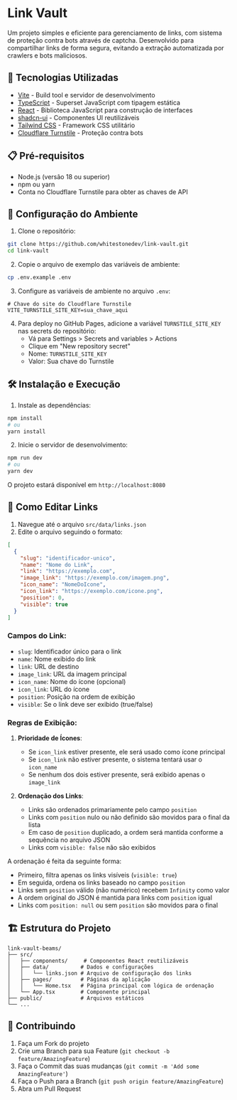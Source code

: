# Link Vault

Um projeto simples e eficiente para gerenciamento de links, com sistema de proteção contra bots através de captcha. Desenvolvido para compartilhar links de forma segura, evitando a extração automatizada por crawlers e bots maliciosos.

## 🚀 Tecnologias Utilizadas

- [Vite](https://vitejs.dev/) - Build tool e servidor de desenvolvimento
- [TypeScript](https://www.typescriptlang.org/) - Superset JavaScript com tipagem estática
- [React](https://reactjs.org/) - Biblioteca JavaScript para construção de interfaces
- [shadcn-ui](https://ui.shadcn.com/) - Componentes UI reutilizáveis
- [Tailwind CSS](https://tailwindcss.com/) - Framework CSS utilitário
- [Cloudflare Turnstile](https://www.cloudflare.com/products/turnstile/) - Proteção contra bots

## 📋 Pré-requisitos

- Node.js (versão 18 ou superior)
- npm ou yarn
- Conta no Cloudflare Turnstile para obter as chaves de API

## 🔧 Configuração do Ambiente

1. Clone o repositório:
```bash
git clone https://github.com/whitestonedev/link-vault.git
cd link-vault
```

2. Copie o arquivo de exemplo das variáveis de ambiente:
```bash
cp .env.example .env
```

3. Configure as variáveis de ambiente no arquivo `.env`:
```env
# Chave do site do Cloudflare Turnstile
VITE_TURNSTILE_SITE_KEY=sua_chave_aqui
```

4. Para deploy no GitHub Pages, adicione a variável `TURNSTILE_SITE_KEY` nas secrets do repositório:
   - Vá para Settings > Secrets and variables > Actions
   - Clique em "New repository secret"
   - Nome: `TURNSTILE_SITE_KEY`
   - Valor: Sua chave do Turnstile

## 🛠️ Instalação e Execução

1. Instale as dependências:
```bash
npm install
# ou
yarn install
```

2. Inicie o servidor de desenvolvimento:
```bash
npm run dev
# ou
yarn dev
```

O projeto estará disponível em `http://localhost:8080`

## 📝 Como Editar Links

1. Navegue até o arquivo `src/data/links.json`
2. Edite o arquivo seguindo o formato:
```json
[
  {
    "slug": "identificador-unico",
    "name": "Nome do Link",
    "link": "https://exemplo.com",
    "image_link": "https://exemplo.com/imagem.png",
    "icon_name": "NomeDoIcone",
    "icon_link": "https://exemplo.com/icone.png",
    "position": 0,
    "visible": true
  }
]
```

### Campos do Link:
- `slug`: Identificador único para o link
- `name`: Nome exibido do link
- `link`: URL de destino
- `image_link`: URL da imagem principal
- `icon_name`: Nome do ícone (opcional)
- `icon_link`: URL do ícone
- `position`: Posição na ordem de exibição
- `visible`: Se o link deve ser exibido (true/false)

### Regras de Exibição:

1. **Prioridade de Ícones**:
   - Se `icon_link` estiver presente, ele será usado como ícone principal
   - Se `icon_link` não estiver presente, o sistema tentará usar o `icon_name`
   - Se nenhum dos dois estiver presente, será exibido apenas o `image_link`

2. **Ordenação dos Links**:
   - Links são ordenados primariamente pelo campo `position`
   - Links com `position` nulo ou não definido são movidos para o final da lista
   - Em caso de `position` duplicado, a ordem será mantida conforme a sequência no arquivo JSON
   - Links com `visible: false` não são exibidos

A ordenação é feita da seguinte forma:
- Primeiro, filtra apenas os links visíveis (`visible: true`)
- Em seguida, ordena os links baseado no campo `position`
- Links sem `position` válido (não numérico) recebem `Infinity` como valor
- A ordem original do JSON é mantida para links com `position` igual
- Links com `position: null` ou sem `position` são movidos para o final

## 🏗️ Estrutura do Projeto

```
link-vault-beams/
├── src/
│   ├── components/     # Componentes React reutilizáveis
│   ├── data/          # Dados e configurações
│   │   └── links.json # Arquivo de configuração dos links
│   ├── pages/         # Páginas da aplicação
│   │   └── Home.tsx   # Página principal com lógica de ordenação
│   └── App.tsx        # Componente principal
├── public/            # Arquivos estáticos
└── ...
```

## 🤝 Contribuindo

1. Faça um Fork do projeto
2. Crie uma Branch para sua Feature (`git checkout -b feature/AmazingFeature`)
3. Faça o Commit das suas mudanças (`git commit -m 'Add some AmazingFeature'`)
4. Faça o Push para a Branch (`git push origin feature/AmazingFeature`)
5. Abra um Pull Request
